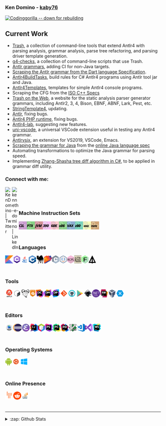 ### Ken Domino - [kaby76][github]

[![Codinggorilla -- down for rebuilding](https://img.shields.io/website?label=codinggorilla.com&style=for-the-badge&url=http%3A%2F%2Fcodinggorilla.com)](http://codinggorilla.com)

## Current Work


- [Trash](https://github.com/kaby76/Domemtech.Trash), a collection of command-line tools that extend Antlr4 with parsing analysis, grammar analysis, parse tree refactoring, and parsing driver template generation.
- [g4-checks](https://github.com/kaby76/g4-checks), a collection of command-line scripts that use Trash.
- [Antlr grammars](https://github.com/antlr/grammars-v4), adding CI for non-Java targets.
- [Scraping the Antlr grammar from the Dart language Specification](https://github.com/kaby76/ScrapeDartSpec).
- [Antlr4BuildTasks](https://github.com/kaby76/Antlr4BuildTasks), build rules for C# Antlr4 programs using Antlr tool jar and Java.
- [Antlr4Templates](https://github.com/kaby76/Antlr4Templates), templates for simple Antlr4 console programs.
- Scraping the CFG from the [ISO C++ Specs](https://github.com/cplusplus/draft/blob/main/papers/wd-index.md)
- [Trash on the Web](https://github.com/kaby76/Domemtech.Trash/tree/main/web), a website for the static analysis parser generator grammars, including Antlr2, 3, 4, Bison, EBNF, ABNF, Lark, Pest, etc.
- [StringTemplate4](https://github.com/kaby76/stringtemplate4cs), updating.
- [Antlr](https://github.com/antlr/antlr4), fixing bugs.
- [Antlr4 PHP runtime](https://github.com/antlr/antlr-php-runtime), fixing bugs.
- [Antlr4-lab](https://github.com/antlr/antlr4-lab), suggesting new features.
- [uni-vscode](https://github.com/kaby76/uni-vscode), a universal VSCode extension useful in testing any Antlr4 grammar.
- [Antlrvsix](https://github.com/kaby76/AntlrVSIX), an extension for VS2019, VSCode, Emacs.
- [Scraping the grammar for Java](https://github.com/kaby76/ScrapeJavaSpec) from the [online Java language spec](https://docs.oracle.com/javase/specs/jls/se14/html/index.html)
- Automating transformations to optimize the Java grammar for parsing speed.
- Implementing [Zhang-Shasha tree diff algorithm in C#](https://github.com/kaby76/ZhangShashaCSharp), to be applied in grammar diff utility.

### Connect with me:

[<img align="left" alt="KenDomino | Twitter" width="22px" src="https://cdn.jsdelivr.net/npm/simple-icons@v3/icons/twitter.svg" />][twitter]
[<img align="left" alt="kenneth-e-domino | LinkedIn" width="22px" src="https://cdn.jsdelivr.net/npm/simple-icons@v3/icons/linkedin.svg" />][linkedin]

<p /><br /><br /><br />

### Machine Instruction Sets

[<img align="left" alt="CIL" height="26px" src="https://raw.githubusercontent.com/kaby76/icons/master/machine-cil.svg" />](http://www.ecma-international.org/publications/standards/Ecma-335.htm)
[<img align="left" alt="PTX" height="26px" src="https://raw.githubusercontent.com/kaby76/icons/master/machine-ptx.svg" />](https://docs.nvidia.com/cuda/pdf/ptx_isa_7.0.pdf)
[<img align="left" alt="JVM" height="26px" src="https://raw.githubusercontent.com/kaby76/icons/master/machine-jvm.svg" />](https://docs.oracle.com/javase/specs/jvms/se14/html/index.html)
[<img align="left" alt="390" height="26px" src="https://raw.githubusercontent.com/kaby76/icons/master/machine-390.svg" />](https://www.ibm.com/it-infrastructure/z/hardware)
[<img align="left" alt="68k" height="26px" src="https://raw.githubusercontent.com/kaby76/icons/master/machine-68k.svg" />](http://www.freescale.com/files/archives/doc/ref_manual/M68000PRM.pdf)
[<img align="left" alt="x86" height="26px" src="https://raw.githubusercontent.com/kaby76/icons/master/machine-x86.svg" />](https://software.intel.com/content/www/us/en/develop/articles/intel-sdm.html#combined)
[<img align="left" alt="Vax" height="26px" src="https://raw.githubusercontent.com/kaby76/icons/master/machine-vax.svg" />](https://en.wikipedia.org/wiki/MicroVAX_78032)
[<img align="left" alt="z80" height="26px" src="https://raw.githubusercontent.com/kaby76/icons/master/machine-z80.svg" />](https://en.wikipedia.org/wiki/Zilog_Z80)
[<img align="left" alt="6502" height="26px" src="https://raw.githubusercontent.com/kaby76/icons/master/machine-6502.svg" />](http://www.6502.org/)
[<img align="left" alt="PDP8" height="26px" src="https://raw.githubusercontent.com/kaby76/icons/master/machine-pdp8.svg" />](https://en.wikipedia.org/wiki/PDP-8)

<p /><br /><br /><br />

### Languages

[<img align="left" alt="Kotlin" height="26px" src="https://raw.githubusercontent.com/kaby76/icons/master/kotlin-logo.svg" />](https://kotlinlang.org/)
[<img align="left" alt="C#" height="26px" src="https://raw.githubusercontent.com/kaby76/icons/master/c-sharp-programming-language.svg" />](https://docs.microsoft.com/en-us/dotnet/csharp/language-reference/)
[<img align="left" alt="Java" height="26px" src="https://raw.githubusercontent.com/kaby76/icons/master/icons8-java.svg" />](https://www.java.com/en/)
[<img align="left" alt="C++" height="26px" src="https://raw.githubusercontent.com/kaby76/icons/master/c-plus-plus-programming-language.svg" />](https://web.archive.org/web/20170325025026/http://www.open-std.org/jtc1/sc22/wg21/docs/papers/2017/n4660.pdf)
[<img align="left" alt="Perl" height="26px" src="https://raw.githubusercontent.com/kaby76/icons/master/perl-icon.svg" />](https://www.perl.org/)
[<img align="left" alt="Pascal" height="26px" src="https://raw.githubusercontent.com/kaby76/icons/master/UCSD_p-System.svg" />](https://en.wikipedia.org/wiki/UCSD_Pascal)
[<img align="left" alt="C" height="26px" src="https://raw.githubusercontent.com/kaby76/icons/master/c-programming-language-seeklogo.com.svg" />](https://web.archive.org/web/20181230041359if_/http://www.open-std.org/jtc1/sc22/wg14/www/abq/c17_updated_proposed_fdis.pdf)
[<img align="left" alt="Lisp" height="26px" src="https://raw.githubusercontent.com/kaby76/icons/master/lisp.svg" />](https://en.wikipedia.org/wiki/Lisp_(programming_language)#cite_note-1.5_manual-16)
[<img align="left" alt="BCPL" height="26px" src="https://raw.githubusercontent.com/kaby76/icons/master/bcpl.svg" />](https://en.wikipedia.org/wiki/BCPL)
[<img align="left" alt="Algol W" height="26px" src="https://raw.githubusercontent.com/kaby76/icons/master/algol.svg" />](https://en.wikipedia.org/wiki/ALGOL_W)
[<img align="left" alt="Fortran" height="26px" src="https://raw.githubusercontent.com/kaby76/icons/master/fortran.svg" />](https://fortran-lang.org/)
[<img align="left" alt="APL" height="26px" src="https://raw.githubusercontent.com/kaby76/icons/master/apl_icon_132641.svg" />](https://en.wikipedia.org/wiki/APL_(programming_language))

<p /><br /><br /><br />

### Tools

[<img align="left" alt="Antlr" height="26px" src="https://raw.githubusercontent.com/kaby76/icons/master/80584.jpg" />](https://www.antlr.org/)
[<img align="left" alt="Bash" height="26px" src="https://raw.githubusercontent.com/kaby76/icons/master/full_colored_dark.svg" />](https://www.gnu.org/software/bash/)
[<img align="left" alt="Bison" height="26px" src="https://raw.githubusercontent.com/kaby76/icons/master/Heckert_GNU_white.svg" />](https://en.wikipedia.org/wiki/GNU_Bison)
[<img align="left" alt="Blender" height="26px" src="https://raw.githubusercontent.com/kaby76/icons/master/blender_community_badge_orange.svg" />](https://www.blender.org/)
[<img align="left" alt="dotCover" height="26px" src="https://raw.githubusercontent.com/kaby76/icons/master/icon-dotcover.svg" />](https://www.jetbrains.com/dotcover/)
[<img align="left" alt="dotMemory" height="26px" src="https://raw.githubusercontent.com/kaby76/icons/master/icon-dotmemory.svg" />](https://www.jetbrains.com/dotmemory/)
[<img align="left" alt="dotPeek" height="26px" src="https://raw.githubusercontent.com/kaby76/icons/master/icon-dotpeek.svg" />](https://www.jetbrains.com/dotpeek/)
[<img align="left" alt="Git" height="26px" src="https://raw.githubusercontent.com/kaby76/icons/master/icons8-git.svg" />](https://git-scm.com/)
[<img align="left" alt="GitHub" height="26px" src="https://raw.githubusercontent.com/kaby76/icons/master/icons8-github.svg" />](https://github.com/)
[<img align="left" alt="Google Play" height="26px" src="https://raw.githubusercontent.com/kaby76/icons/master/icons8-google-play.svg" />](https://play.google.com/store)
[<img align="left" alt="Inkscape" height="26px" src="https://raw.githubusercontent.com/kaby76/icons/master/inkscape-logo.svg" />](https://inkscape.org/)
[<img align="left" alt="NET Core" height="26px" src="https://raw.githubusercontent.com/kaby76/icons/master/NET_Core_Logo.svg" />](https://dotnet.microsoft.com/)
[<img align="left" alt="Resharper" height="26px" src="https://raw.githubusercontent.com/kaby76/icons/master/icon-resharper.svg" />](https://www.jetbrains.com/resharper/)
[<img align="left" alt="VirtualBox" height="26px" src="https://raw.githubusercontent.com/kaby76/icons/master/virtualbox-icon.svg" />](https://www.virtualbox.org/)
[<img align="left" alt="Xamarin" height="26px" src="https://raw.githubusercontent.com/kaby76/icons/master/icons8-xamarin.svg" />](https://dotnet.microsoft.com/apps/xamarin)

<p /><br /><br /><br />

### Editors

[<img align="left" alt="Android Studio" height="26px" src="https://raw.githubusercontent.com/kaby76/icons/master/android-studio-badge.svg" />](https://developer.android.com/studio)
[<img align="left" alt="Eclipse" height="26px" src="https://raw.githubusercontent.com/kaby76/icons/master/Eclipse2014_RGB-new.svg" />](https://www.eclipse.org/)
[<img align="left" alt="Emacs" height="26px" src="https://raw.githubusercontent.com/kaby76/icons/master/EmacsIcon.svg" />](https://www.gnu.org/software/emacs/)
[<img align="left" alt="Intellij-Idea" height="26px" src="https://raw.githubusercontent.com/kaby76/icons/master/icon-intellij-idea.svg" />](https://www.jetbrains.com/idea/)
[<img align="left" alt="NetBeans" height="26px" src="https://raw.githubusercontent.com/kaby76/icons/master/apache-netbeans.svg" />](https://netbeans.apache.org/)
[<img align="left" alt="PhpStorm" height="26px" src="https://raw.githubusercontent.com/kaby76/icons/master/icon-phpstorm.svg" />](https://www.jetbrains.com/phpstorm/)
[<img align="left" alt="PyCharm" height="26px" src="https://raw.githubusercontent.com/kaby76/icons/master/icon-pycharm.svg" />](https://www.jetbrains.com/pycharm/)
[<img align="left" alt="Rider" height="26px" src="https://raw.githubusercontent.com/kaby76/icons/master/icon-rider.svg" />](https://www.jetbrains.com/rider/)
[<img align="left" alt="Vim" height="26px" src="https://raw.githubusercontent.com/kaby76/icons/master/Icon-Vim.svg" />](https://www.vim.org/)
[<img align="left" alt="Visual Studio Code" height="26px" src="https://raw.githubusercontent.com/kaby76/icons/master/visual-studio-code.png" />](https://visualstudio.microsoft.com/vs/)
[<img align="left" alt="Visual Studio IDE" height="26px" src="https://raw.githubusercontent.com/kaby76/icons/master/VSWinIcon_100x.png" />](https://visualstudio.microsoft.com/vs/)
[<img align="left" alt="Webstorm" height="26px" src="https://raw.githubusercontent.com/kaby76/icons/master/icon-webstorm.svg" />](https://www.jetbrains.com/webstorm/)

<p /><br /><br /><br />

### Operating Systems

[<img align="left" alt="Android" height="26px" src="https://raw.githubusercontent.com/kaby76/icons/master/Android_robot.svg" />](https://www.android.com/)
[<img align="left" alt="Ubuntu" height="26px" src="https://raw.githubusercontent.com/kaby76/icons/master/cof_orange_hex.svg" />](https://ubuntu.com/)
[<img align="left" alt="Windows 10" height="26px" src="https://raw.githubusercontent.com/kaby76/icons/master/icons8-windows-10.svg" />](https://www.microsoft.com/en-us/windows/)

<p /><br /><br /><br />

### Online Presence

[<img align="left" alt="Gitter" height="26px" src="https://raw.githubusercontent.com/kaby76/icons/master/gitter.svg" />](https://gitter.im/Microsoft/extendvs)
[<img align="left" alt="Reddit" height="26px" src="https://raw.githubusercontent.com/kaby76/icons/master/reddit.svg" />](https://www.reddit.com/user/kendomino)
[<img align="left" alt="Stack Overflow" height="26px" src="https://raw.githubusercontent.com/kaby76/icons/master/icons8-stack-overflow.svg" />](https://stackoverflow.com/users/4779853/kaby76)

<p /><br /><br /><br />

---

<details>
  <summary>:zap: Github Stats</summary>

  <img align="left" alt="kaby76's Github Stats" src="https://github-readme-stats.codestackr.vercel.app/api?username=kaby76&show_icons=true&hide_border=true" />

</details>

[github]: https://github.com/kaby76
[antlrvsix]: https://github.com/kaby76/AntlrVSIX
[codinggorilla]: http://codinggorilla.com
[twitter]: https://twitter.com/KenDomino
[linkedin]: https://linkedin.com/in/kenneth-e-domino
